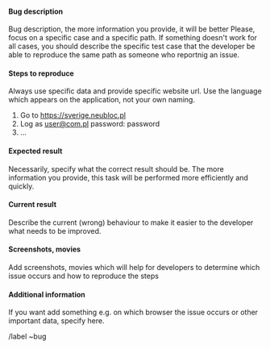 #### Bug description

Bug description, the more information you provide, it will be better
Please, focus on a specific case and a specific path.
If something doesn't work for all cases, you should describe the specific test case that
the developer be able to reproduce the same path as someone who reportnig an issue.

#### Steps to reproduce

Always use specific data and provide specific website url. Use the language which appears on the application, not your own naming.

1. Go to https://sverige.neubloc.pl
2. Log as user@com.pl password: password
3. ...

####  Expected result

Necessarily, specify what the correct result should be.
The more information you provide, this task will be performed more efficiently and quickly.

#### Current result

Describe the current (wrong) behaviour to make it easier to the developer what needs to be improved.

#### Screenshots, movies

Add screenshots, movies which will help for developers to determine
which issue occurs and how to reproduce the steps

#### Additional information

If you want add something e.g. on which browser the issue occurs
or other important data, specify here.

/label ~bug
